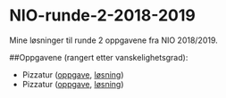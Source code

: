 # NIO-runde-2-2018-2019
Mine løsninger til runde 2 oppgavene fra NIO 2018/2019.

##Oppgavene (rangert etter vanskelighetsgrad):

* Pizzatur ([oppgave](oppgaver/Pizzatur%20(no).pdf), [løsning](losninger/Pizzatur.cpp))
* Pizzatur ([oppgave](oppgaver/Pizzatur%20(no).pdf), [løsning](losninger/Pizzatur.cpp))
